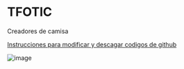 # TFOTIC
Creadores de camisa

[Instrucciones para modificar y descagar codigos de github](https://norfipc.com/codigos/github-guia-para-aficionados-subir-descargar-codigo-colaborar.php)


![image](https://user-images.githubusercontent.com/117844514/201714834-55d34559-58b5-423a-8aef-0af3344e2943.png)
